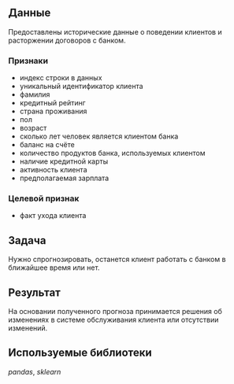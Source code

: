 ## Данные
Предоставлены исторические данные о поведении клиентов и расторжении договоров с банком. 

### Признаки
- индекс строки в данных
- уникальный идентификатор клиента
- фамилия
- кредитный рейтинг
- страна проживания
- пол
- возраст
- сколько лет человек является клиентом банка
- баланс на счёте
- количество продуктов банка, используемых клиентом
- наличие кредитной карты
- активность клиента
- предполагаемая зарплата
### Целевой признак
- факт ухода клиента

## Задача
Нужно спрогнозировать, останется клиент работать с  банком в ближайшее время или нет. 

## Результат
На основании полученного прогноза принимается решения об изменениях в системе обслуживания клиента или отсутствии изменений.


## Используемые библиотеки
*pandas*,
*sklearn*